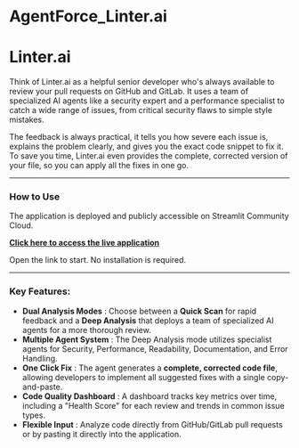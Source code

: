 # AgentForce_Linter.ai
# Linter.ai

Think of Linter.ai as a helpful senior developer who's always available to review your pull requests on GitHub and GitLab. It uses a team of specialized AI agents like a security expert and a performance specialist to catch a wide range of issues, from critical security flaws to simple style mistakes.

The feedback is always practical, it tells you how severe each issue is, explains the problem clearly, and gives you the exact code snippet to fix it. To save you time, Linter.ai even provides the complete, corrected version of your file, so you can apply all the fixes in one go.

---

### How to Use

The application is deployed and publicly accessible on Streamlit Community Cloud.

**[Click here to access the live application](https://agentforcelinterai.streamlit.app/)**

Open the link to start. No installation is required.

---

### Key Features:

- **Dual Analysis Modes** : Choose between a **Quick Scan** for rapid feedback and a **Deep Analysis** that deploys a team of specialized AI agents for a more thorough review.
- **Multiple Agent System** : The Deep Analysis mode utilizes specialist agents for Security, Performance, Readability, Documentation, and Error Handling.
- **One Click Fix** : The agent generates a **complete, corrected code file**, allowing developers to implement all suggested fixes with a single copy-and-paste.
- **Code Quality Dashboard** : A dashboard tracks key metrics over time, including a "Health Score" for each review and trends in common issue types.
- **Flexible Input** : Analyze code directly from GitHub/GitLab pull requests or by pasting it directly into the application.
